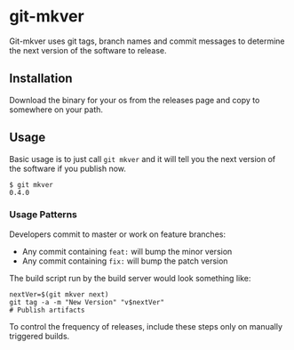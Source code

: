 #  git-mkver

Git-mkver uses git tags, branch names and commit messages to determine  
the next version of the software to release.


## Installation

Download the binary for your os from the releases page and copy to
somewhere on your path.

## Usage

Basic usage is to just call `git mkver` and it will tell you the next
version of the software if you publish now.
```
$ git mkver
0.4.0
```

### Usage Patterns


Developers commit to master or work on feature branches:

- Any commit containing `feat:` will bump the minor version
- Any commit containing `fix:` will bump the patch version

The build script run by the build server would look something like:

```
nextVer=$(git mkver next)
git tag -a -m "New Version" "v$nextVer"
# Publish artifacts
```

To control the frequency of releases, include these steps only on manually
triggered builds.
